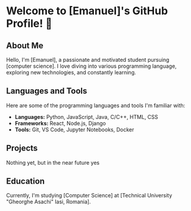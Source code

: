 # Welcome to [Emanuel]'s GitHub Profile! 👋

## About Me
Hello, I'm [Emanuel], a passionate and motivated student pursuing [computer science]. I love diving into various programming language, exploring new technologies, and constantly learning.

## Languages and Tools
Here are some of the programming languages and tools I'm familiar with:
- **Languages:** Python, JavaScript, Java, C/C++, HTML, CSS
- **Frameworks:** React, Node.js, Django
- **Tools:** Git, VS Code, Jupyter Notebooks, Docker

## Projects
Nothing yet, but in the near future yes

## Education
Currently, I'm studying [Computer Science] at [Technical University "Gheorghe Asachi" Iasi, Romania].


